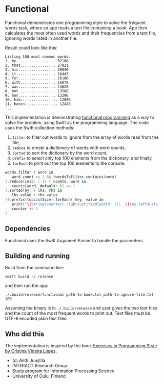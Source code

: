 # Functional

Functional demonstrates one programming style to solve the frequent words task, where an app reads a text file containing a book. App then calculates the most often used words and their frequencies from a text file, ignoring words listed in another file. 

Result could look like this:

```console
Listing 100 most common words.
1. he.................. 32108
2. that................ 27021
3. his................. 20040
4. it.................. 16443
5. for................. 16186
6. with................ 16070
7. was................. 14628
8. not................. 13568
9. han................. 13296
10. him................. 12886
11. hanen............... 12428
...
```

This implementation is demonstrating [functional programming](https://en.wikipedia.org/wiki/Functional_programming) as a way to solve the problem, using Swift as the programming language. The code uses the Swift collection methods:

1. `filter` to filter out words to ignore from the array of words read from the file,
1. `reduce` to create a *dictionary* of words with word counts,
1. `sorted` to sort the dictionary by the word count,
1. `prefix` to select only top 100 elements from the dictionary, and finally
1. `forEach` to print out the top 100 elements to the console.


```Swift
words.filter { word in
   word.count >= 2 && !wordsToFilter.contains(word)
}.reduce(into: [:]) { counts, word in
   counts[word, default: 0] += 1
}.sorted(by: { lhs, rhs in
   lhs.value > rhs.value
}).prefix(topListSize).forEach{ key, value in
   print("\(String(counter).rightJustified(width: 3)). \(key.leftJustified(width: 20, fillChar: ".")) \(value)")
   counter += 1
}
```

## Dependencies

Functional uses the Swift Argument Parser to handle the parameters.


## Building and running

Build from the command line:

```console
swift build -c release
```

and then run the app:

```console
./.build/release/functional path-to-book.txt path-to-ignore-file.txt 100 
```

Assuming the binary is in `./.build/release` and user gives the two text files and the count of the most frequent words to print out. Text files must be UTF-8 encoded plain text files.


## Who did this

The implementation is inspired by the book [Exercises in Programming Style by Cristina Videira Lopes](https://www.routledge.com/Exercises-in-Programming-Style/Lopes/p/book/9780367350208).


* (c) Antti Juustila
* INTERACT Research Group
* Study program for Information Processing Science
* University of Oulu, Finland

